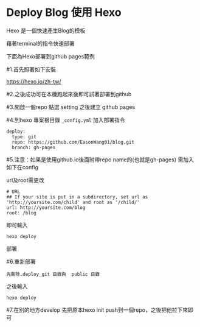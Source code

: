 # Deploy Blog 使用 Hexo

Hexo 是一個快速產生Blog的模板

藉著terminal的指令快速部署

下面為Hexo部署到github pages範例


#1.首先照著如下安裝

https://hexo.io/zh-tw/

#2.之後成功可在本機跑起來後即可試著部署到github

#3.開啟一個repo 點選 setting 之後建立 github pages 

#4.到hexo 專案根目錄 `_config.yml` 加入部署指令

```
deploy:
  type: git
  repo: https://github.com/EasonWang01/blog.git
  branch: gh-pages
```

#5.注意：如果是使用github.io後面附帶repo name的(也就是gh-pages)
需加入如下在config

url及root需更改

```
# URL
## If your site is put in a subdirectory, set url as 'http://yoursite.com/child' and root as '/child/'
url: http://yoursite.com/blog
root: /blog
```
即可輸入
```
hexo deploy
```
部署

#6.重新部署

```
先刪除.deploy_git 目錄與  public 目錄
```
之後輸入
```
hexo deploy
```

#7.在別的地方develop
先把原本hexo init push到一個repo，之後把他拉下來即可